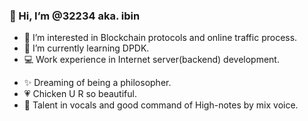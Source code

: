 ### 👋 Hi, I’m @32234 aka. ibin
- 👀 I’m interested in Blockchain protocols and online traffic process.
- 🌱 I’m currently learning DPDK.
- 💻 Work experience in Internet server(backend) development.
<!-- - 📫 How to reach me 809595488@qq.com. -->
- ✨ Dreaming of being a philosopher.
- 💗 Chicken U R so beautiful.
- 🎤 Talent in vocals and good command of High-notes by mix voice. 
<!---
32234/32234 is a ✨ special ✨ repository because its `README.md` (this file) appears on your GitHub profile.
You can click the Preview link to take a look at your changes.
--->
